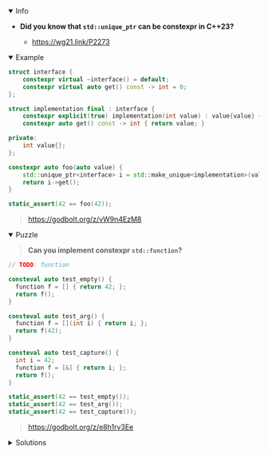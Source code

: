 <details open><summary>Info</summary><p>

* **Did you know that `std::unique_ptr` can be constexpr in C++23?**

  * https://wg21.link/P2273

</p></details><details open><summary>Example</summary><p>

```cpp
struct interface {
    constexpr virtual ~interface() = default;
    constexpr virtual auto get() const -> int = 0;
};

struct implementation final : interface {
    constexpr explicit(true) implementation(int value) : value{value} {}
    constexpr auto get() const -> int { return value; }

private:
    int value{};
};

constexpr auto foo(auto value) {
    std::unique_ptr<interface> i = std::make_unique<implementation>(value);
    return i->get();
}

static_assert(42 == foo(42));
```

> https://godbolt.org/z/vW9n4EzM8

</p></details><details open><summary>Puzzle</summary><p>

> **Can you implement constexpr `std::function`?**

```cpp
// TODO: function

consteval auto test_empty() {
  function f = [] { return 42; };
  return f();
}

consteval auto test_arg() {
  function f = [](int i) { return i; };
  return f(42);
}

consteval auto test_capture() {
  int i = 42;
  function f = [&] { return i; };
  return f();
}

static_assert(42 == test_empty());
static_assert(42 == test_arg());
static_assert(42 == test_capture());
```

> https://godbolt.org/z/e8h1rv3Ee

</p></details><details><summary>Solutions</summary><p>
 
 ```cpp
 template<typename F>
struct function {
    consteval function(F&& f) : f_{std::forward<F>(f)} {}
    template<typename ...Args>
    consteval auto operator()(Args&&... args) requires std::invocable<F, Args...>
    {
        return f_(std::forward<Args>(args)...);
    }

    F f_;
};
```
 
> https://godbolt.org/z/4hjx5aYfP

